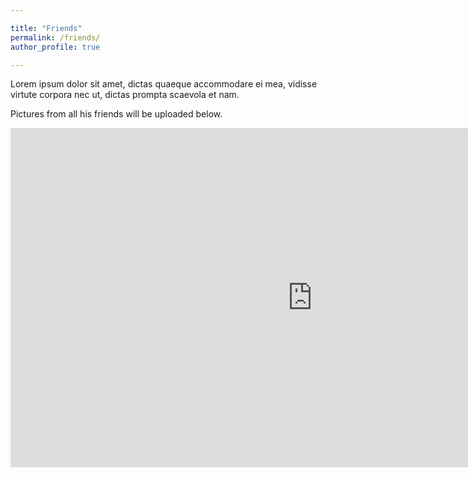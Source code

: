 ```yaml
---

title: "Friends"
permalink: /friends/
author_profile: true

---
```



Lorem ipsum dolor sit amet, dictas quaeque accommodare ei mea, vidisse virtute corpora nec ut, dictas prompta scaevola et nam.

Pictures from all his friends will be uploaded below. 


<iframe width="966" height="543" src="https://www.youtube.com/embed/bV2GklFBaT8" frameborder="0" allow="accelerometer; autoplay; encrypted-media; gyroscope; picture-in-picture" allowfullscreen></iframe>
